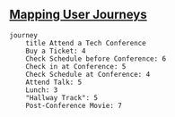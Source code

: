 
## [Mapping User Journeys](https://newdevsguide.com/2023/04/12/user-journey-maps-mermaid/)

```
journey
    title Attend a Tech Conference
    Buy a Ticket: 4
    Check Schedule before Conference: 6
    Check in at Conference: 5
    Check Schedule at Conference: 4
    Attend Talk: 5
    Lunch: 3
    "Hallway Track": 5
    Post-Conference Movie: 7
```